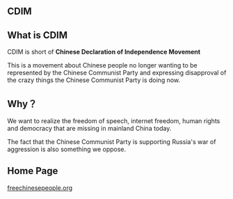 CDIM
------------------------

## What is CDIM

CDIM is short of **Chinese Declaration of Independence Movement**

This is a movement about Chinese people no longer wanting to be represented by the Chinese Communist Party and expressing disapproval of the crazy things the Chinese Communist Party is doing now.

## Why？

We want to realize the freedom of speech, internet freedom, human rights and democracy that are missing in mainland China today.

The fact that the Chinese Communist Party is supporting Russia's war of aggression is also something we oppose.

## Home Page

[freechinesepeople.org](https://freechinesepeople.org)